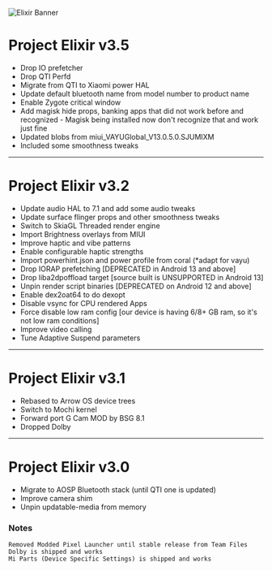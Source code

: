 ![Elixir Banner](https://i.imgur.com/C0Wcdr5.png)

# Project Elixir v3.5

 - Drop IO prefetcher
 - Drop QTI Perfd
 - Migrate from QTI to Xiaomi power HAL
 - Update default bluetooth name from model number to product name
 - Enable Zygote critical window
 - Add magisk hide props, banking apps that did not work before and recognized  - Magisk being installed now don't recognize that and work just fine
 - Updated blobs from miui_VAYUGlobal_V13.0.5.0.SJUMIXM
 - Included some smoothness tweaks

---

# Project Elixir v3.2

 - Update audio HAL to 7.1 and add some audio tweaks
 - Update surface flinger props and other smoothness tweaks
 - Switch to SkiaGL Threaded render engine
 - Import Brightness overlays from MIUI
 - Improve haptic and vibe patterns
 - Enable configurable haptic strengths
 - Import powerhint.json and power profile from coral (\*adapt for vayu)
 - Drop IORAP prefetching [DEPRECATED in Android 13 and above]
 - Drop liba2dpoffload target [source built is UNSUPPORTED in Android 13]
 - Unpin render script binaries [DEPRECATED on Android 12 and above]
 - Enable dex2oat64 to do dexopt
 - Disable vsync for CPU rendered Apps
 - Force disable low ram config [our device is having 6/8+ GB ram, so it's not low ram conditions]
 - Improve video calling
 - Tune Adaptive Suspend parameters

---

# Project Elixir v3.1

 - Rebased to Arrow OS device trees
 - Switch to Mochi kernel
 - Forward port G Cam MOD by BSG 8.1
 - Dropped Dolby

---

# Project Elixir v3.0

 - Migrate to AOSP Bluetooth stack (until QTI one is updated)
 - Improve camera shim
 - Unpin updatable-media from memory

### Notes

```
Removed Modded Pixel Launcher until stable release from Team Files
Dolby is shipped and works
Mi Parts (Device Specific Settings) is shipped and works
```
